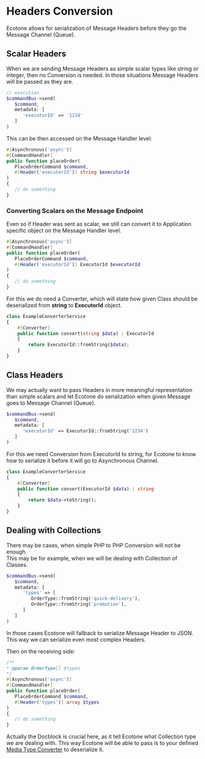 # Headers Conversion

Ecotone allows for serialization of Message Headers before they go the Message Channel (Queue).

## Scalar Headers

When we are sending Message Headers as simple scalar types like string or integer, then no Conversion is needed. In those situations Message Headers will be passed as they are.&#x20;

```php
// execution
$commandBus->send(
   $command,
   metadata: [
      'executorId' => '1234'
   ]
)
```

This can be then accessed on the Message Handler level:

```php
#[Asynchronous('async')]
#[CommandHandler]
public function placeOrder(
   PlaceOrderCommand $command,
   #[Header('executorId')] string $executorId
)
{
   // do something
}
```

### Converting Scalars on the Message Endpoint

Even so if Header was sent as scalar, we still can convert it to Application specific object on the Message Handler level.&#x20;

```php
#[Asynchronous('async')]
#[CommandHandler]
public function placeOrder(
   PlaceOrderCommand $command,
   #[Header('executorId')] ExecutorId $executorId
)
{
   // do something
}
```

For this we do need a Converter, which will state how given Class should be deserialized from **string** to **ExecutorId** object.

```php
class ExampleConverterService
{
    #[Converter] 
    public function convert(string $data) : ExecutorId
    {
        return ExecutorId::fromString($data);
    }
}
```

## Class Headers

We may actually want to pass Headers in more meaningful representation than simple scalars and let Ecotone do serialization when given Message goes to Message Channel (Queue).

```php
$commandBus->send(
   $command,
   metadata: [
      'executorId' => ExecutorId::fromString('1234')
   ]
)
```

For this we need Conversion from ExecutorId to string, for Ecotone to know how to serialize it before it will go to Asynchronous Channel.

```php
class ExampleConverterService
{
    #[Converter] 
    public function convert(ExecutorId $data) : string
    {
        return $data->toString();
    }
}
```

## Dealing with Collections

There may be cases, when simple PHP to PHP Conversion will not be enough. \
This may be for example, when we will be dealing with Collection of Classes.&#x20;

```php
$commandBus->send(
   $command,
   metadata: [
      'types' => [
         OrderType::fromString('quick-delivery'),
         OrderType::fromString('promotion'),
      ]
   ]
)
```

In those cases Ecotone will fallback to serialize Message Header to JSON. This way we can serialize even most complex Headers.

Then on the receiving side:

```php
/**
* @param OrderType[] $types
*/
#[Asynchronous('async')]
#[CommandHandler]
public function placeOrder(
   PlaceOrderCommand $command,
   #[Header('types')] array $types
)
{
   // do something
}
```

Actually the Docblock is crucial here, as it tell Ecotone what Collection type we are dealing with. This way Ecotone will be able to pass is to your defined [Media Type Converter](./#media-type-converter) to deserialize it.
